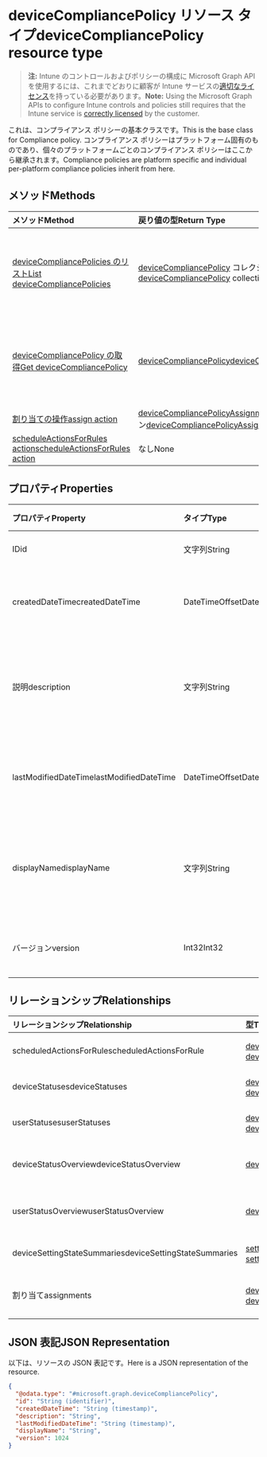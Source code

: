 # <a name="devicecompliancepolicy-resource-type"></a><span data-ttu-id="09e41-101">deviceCompliancePolicy リソース タイプ</span><span class="sxs-lookup"><span data-stu-id="09e41-101">deviceCompliancePolicy resource type</span></span>

> <span data-ttu-id="09e41-102">**注:** Intune のコントロールおよびポリシーの構成に Microsoft Graph API を使用するには、これまでどおりに顧客が Intune サービスの[適切なライセンス](https://go.microsoft.com/fwlink/?linkid=839381)を持っている必要があります。</span><span class="sxs-lookup"><span data-stu-id="09e41-102">**Note:** Using the Microsoft Graph APIs to configure Intune controls and policies still requires that the Intune service is [correctly licensed](https://go.microsoft.com/fwlink/?linkid=839381) by the customer.</span></span>

<span data-ttu-id="09e41-103">これは、コンプライアンス ポリシーの基本クラスです。</span><span class="sxs-lookup"><span data-stu-id="09e41-103">This is the base class for Compliance policy.</span></span> <span data-ttu-id="09e41-104">コンプライアンス ポリシーはプラットフォーム固有のものであり、個々のプラットフォームごとのコンプライアンス ポリシーはここから継承されます。</span><span class="sxs-lookup"><span data-stu-id="09e41-104">Compliance policies are platform specific and individual per-platform compliance policies inherit from here.</span></span> 
## <a name="methods"></a><span data-ttu-id="09e41-105">メソッド</span><span class="sxs-lookup"><span data-stu-id="09e41-105">Methods</span></span>
|<span data-ttu-id="09e41-106">メソッド</span><span class="sxs-lookup"><span data-stu-id="09e41-106">Method</span></span>|<span data-ttu-id="09e41-107">戻り値の型</span><span class="sxs-lookup"><span data-stu-id="09e41-107">Return Type</span></span>|<span data-ttu-id="09e41-108">説明</span><span class="sxs-lookup"><span data-stu-id="09e41-108">Description</span></span>|
|:---|:---|:---|
|[<span data-ttu-id="09e41-109">deviceCompliancePolicies のリスト</span><span class="sxs-lookup"><span data-stu-id="09e41-109">List deviceCompliancePolicies</span></span>](../api/intune_deviceconfig_devicecompliancepolicy_list.md)|<span data-ttu-id="09e41-110">[deviceCompliancePolicy](../resources/intune_deviceconfig_devicecompliancepolicy.md) コレクション</span><span class="sxs-lookup"><span data-stu-id="09e41-110">[deviceCompliancePolicy](../resources/intune_deviceconfig_devicecompliancepolicy.md) collection</span></span>|<span data-ttu-id="09e41-111">[deviceCompliancePolicy](../resources/intune_deviceconfig_devicecompliancepolicy.md) オブジェクトのプロパティとリレーションシップをリストします。</span><span class="sxs-lookup"><span data-stu-id="09e41-111">List properties and relationships of the [deviceCompliancePolicy](../resources/intune_deviceconfig_devicecompliancepolicy.md) objects.</span></span>|
|[<span data-ttu-id="09e41-112">deviceCompliancePolicy の取得</span><span class="sxs-lookup"><span data-stu-id="09e41-112">Get deviceCompliancePolicy</span></span>](../api/intune_deviceconfig_devicecompliancepolicy_get.md)|[<span data-ttu-id="09e41-113">deviceCompliancePolicy</span><span class="sxs-lookup"><span data-stu-id="09e41-113">deviceCompliancePolicy</span></span>](../resources/intune_deviceconfig_devicecompliancepolicy.md)|<span data-ttu-id="09e41-114">[deviceCompliancePolicy](../resources/intune_deviceconfig_devicecompliancepolicy.md) オブジェクトのプロパティとリレーションシップを読み取ります。</span><span class="sxs-lookup"><span data-stu-id="09e41-114">Read properties and relationships of the [deviceCompliancePolicy](../resources/intune_deviceconfig_devicecompliancepolicy.md) object.</span></span>|
|[<span data-ttu-id="09e41-115">割り当ての操作</span><span class="sxs-lookup"><span data-stu-id="09e41-115">assign action</span></span>](../api/intune_deviceconfig_devicecompliancepolicy_assign.md)|<span data-ttu-id="09e41-116">[deviceCompliancePolicyAssignment](../resources/intune_deviceconfig_devicecompliancepolicyassignment.md) コレクション</span><span class="sxs-lookup"><span data-stu-id="09e41-116">[deviceCompliancePolicyAssignment](../resources/intune_deviceconfig_devicecompliancepolicyassignment.md) collection</span></span>|<span data-ttu-id="09e41-117">まだ文書化されていません</span><span class="sxs-lookup"><span data-stu-id="09e41-117">Not yet documented</span></span>|
|[<span data-ttu-id="09e41-118">scheduleActionsForRules action</span><span class="sxs-lookup"><span data-stu-id="09e41-118">scheduleActionsForRules action</span></span>](../api/intune_deviceconfig_devicecompliancepolicy_scheduleactionsforrules.md)|<span data-ttu-id="09e41-119">なし</span><span class="sxs-lookup"><span data-stu-id="09e41-119">None</span></span>|<span data-ttu-id="09e41-120">まだ文書化されていません</span><span class="sxs-lookup"><span data-stu-id="09e41-120">Not yet documented</span></span>|

## <a name="properties"></a><span data-ttu-id="09e41-121">プロパティ</span><span class="sxs-lookup"><span data-stu-id="09e41-121">Properties</span></span>
|<span data-ttu-id="09e41-122">プロパティ</span><span class="sxs-lookup"><span data-stu-id="09e41-122">Property</span></span>|<span data-ttu-id="09e41-123">タイプ</span><span class="sxs-lookup"><span data-stu-id="09e41-123">Type</span></span>|<span data-ttu-id="09e41-124">説明</span><span class="sxs-lookup"><span data-stu-id="09e41-124">Description</span></span>|
|:---|:---|:---|
|<span data-ttu-id="09e41-125">ID</span><span class="sxs-lookup"><span data-stu-id="09e41-125">id</span></span>|<span data-ttu-id="09e41-126">文字列</span><span class="sxs-lookup"><span data-stu-id="09e41-126">String</span></span>|<span data-ttu-id="09e41-127">エンティティのキー。</span><span class="sxs-lookup"><span data-stu-id="09e41-127">Key of the entity.</span></span>|
|<span data-ttu-id="09e41-128">createdDateTime</span><span class="sxs-lookup"><span data-stu-id="09e41-128">createdDateTime</span></span>|<span data-ttu-id="09e41-129">DateTimeOffset</span><span class="sxs-lookup"><span data-stu-id="09e41-129">DateTimeOffset</span></span>|<span data-ttu-id="09e41-130">オブジェクトが作成された DateTime。</span><span class="sxs-lookup"><span data-stu-id="09e41-130">DateTime the object was created.</span></span>|
|<span data-ttu-id="09e41-131">説明</span><span class="sxs-lookup"><span data-stu-id="09e41-131">description</span></span>|<span data-ttu-id="09e41-132">文字列</span><span class="sxs-lookup"><span data-stu-id="09e41-132">String</span></span>|<span data-ttu-id="09e41-133">デバイス構成について管理者が提供した説明です。</span><span class="sxs-lookup"><span data-stu-id="09e41-133">Admin provided description of the Device Configuration.</span></span>|
|<span data-ttu-id="09e41-134">lastModifiedDateTime</span><span class="sxs-lookup"><span data-stu-id="09e41-134">lastModifiedDateTime</span></span>|<span data-ttu-id="09e41-135">DateTimeOffset</span><span class="sxs-lookup"><span data-stu-id="09e41-135">DateTimeOffset</span></span>|<span data-ttu-id="09e41-136">オブジェクトが最後に変更された DateTime。</span><span class="sxs-lookup"><span data-stu-id="09e41-136">DateTime the object was last modified.</span></span>|
|<span data-ttu-id="09e41-137">displayName</span><span class="sxs-lookup"><span data-stu-id="09e41-137">displayName</span></span>|<span data-ttu-id="09e41-138">文字列</span><span class="sxs-lookup"><span data-stu-id="09e41-138">String</span></span>|<span data-ttu-id="09e41-139">デバイス構成について管理者が指定した名前です。</span><span class="sxs-lookup"><span data-stu-id="09e41-139">Admin provided name of the device configuration.</span></span>|
|<span data-ttu-id="09e41-140">バージョン</span><span class="sxs-lookup"><span data-stu-id="09e41-140">version</span></span>|<span data-ttu-id="09e41-141">Int32</span><span class="sxs-lookup"><span data-stu-id="09e41-141">Int32</span></span>|<span data-ttu-id="09e41-142">デバイス構成のバージョン。</span><span class="sxs-lookup"><span data-stu-id="09e41-142">Version of the device configuration.</span></span>|

## <a name="relationships"></a><span data-ttu-id="09e41-143">リレーションシップ</span><span class="sxs-lookup"><span data-stu-id="09e41-143">Relationships</span></span>
|<span data-ttu-id="09e41-144">リレーションシップ</span><span class="sxs-lookup"><span data-stu-id="09e41-144">Relationship</span></span>|<span data-ttu-id="09e41-145">型</span><span class="sxs-lookup"><span data-stu-id="09e41-145">Type</span></span>|<span data-ttu-id="09e41-146">説明</span><span class="sxs-lookup"><span data-stu-id="09e41-146">Description</span></span>|
|:---|:---|:---|
|<span data-ttu-id="09e41-147">scheduledActionsForRule</span><span class="sxs-lookup"><span data-stu-id="09e41-147">scheduledActionsForRule</span></span>|<span data-ttu-id="09e41-148">[deviceComplianceScheduledActionForRule](../resources/intune_deviceconfig_devicecompliancescheduledactionforrule.md) コレクション</span><span class="sxs-lookup"><span data-stu-id="09e41-148">[deviceComplianceScheduledActionForRule](../resources/intune_deviceconfig_devicecompliancescheduledactionforrule.md) collection</span></span>|<span data-ttu-id="09e41-149">このルールのスケジュール済みのアクションのリスト</span><span class="sxs-lookup"><span data-stu-id="09e41-149">The list of scheduled action for this rule</span></span>|
|<span data-ttu-id="09e41-150">deviceStatuses</span><span class="sxs-lookup"><span data-stu-id="09e41-150">deviceStatuses</span></span>|<span data-ttu-id="09e41-151">[deviceComplianceDeviceStatus](../resources/intune_deviceconfig_devicecompliancedevicestatus.md) コレクション</span><span class="sxs-lookup"><span data-stu-id="09e41-151">[deviceComplianceDeviceStatus](../resources/intune_deviceconfig_devicecompliancedevicestatus.md) collection</span></span>|<span data-ttu-id="09e41-152">DeviceComplianceDeviceStatus のリスト。</span><span class="sxs-lookup"><span data-stu-id="09e41-152">List of DeviceComplianceDeviceStatus.</span></span>|
|<span data-ttu-id="09e41-153">userStatuses</span><span class="sxs-lookup"><span data-stu-id="09e41-153">userStatuses</span></span>|<span data-ttu-id="09e41-154">[deviceComplianceUserStatus](../resources/intune_deviceconfig_devicecomplianceuserstatus.md) コレクション</span><span class="sxs-lookup"><span data-stu-id="09e41-154">[deviceComplianceUserStatus](../resources/intune_deviceconfig_devicecomplianceuserstatus.md) collection</span></span>|<span data-ttu-id="09e41-155">DeviceComplianceUserStatus のリスト。</span><span class="sxs-lookup"><span data-stu-id="09e41-155">List of DeviceComplianceUserStatus.</span></span>|
|<span data-ttu-id="09e41-156">deviceStatusOverview</span><span class="sxs-lookup"><span data-stu-id="09e41-156">deviceStatusOverview</span></span>|[<span data-ttu-id="09e41-157">deviceComplianceDeviceOverview</span><span class="sxs-lookup"><span data-stu-id="09e41-157">deviceComplianceDeviceOverview</span></span>](../resources/intune_deviceconfig_devicecompliancedeviceoverview.md)|<span data-ttu-id="09e41-158">デバイス コンプライアンスとデバイス状態の概要</span><span class="sxs-lookup"><span data-stu-id="09e41-158">Device compliance devices status overview</span></span>|
|<span data-ttu-id="09e41-159">userStatusOverview</span><span class="sxs-lookup"><span data-stu-id="09e41-159">userStatusOverview</span></span>|[<span data-ttu-id="09e41-160">deviceComplianceUserOverview</span><span class="sxs-lookup"><span data-stu-id="09e41-160">deviceComplianceUserOverview</span></span>](../resources/intune_deviceconfig_devicecomplianceuseroverview.md)|<span data-ttu-id="09e41-161">デバイス コンプライアンスとユーザー状態の概要</span><span class="sxs-lookup"><span data-stu-id="09e41-161">Device compliance users status overview</span></span>|
|<span data-ttu-id="09e41-162">deviceSettingStateSummaries</span><span class="sxs-lookup"><span data-stu-id="09e41-162">deviceSettingStateSummaries</span></span>|<span data-ttu-id="09e41-163">[settingStateDeviceSummary](../resources/intune_deviceconfig_settingstatedevicesummary.md) コレクション</span><span class="sxs-lookup"><span data-stu-id="09e41-163">[settingStateDeviceSummary](../resources/intune_deviceconfig_settingstatedevicesummary.md) collection</span></span>|<span data-ttu-id="09e41-164">コンプライアンス設定状態のデバイスの要約</span><span class="sxs-lookup"><span data-stu-id="09e41-164">Compliance Setting State Device Summary</span></span>|
|<span data-ttu-id="09e41-165">割り当て</span><span class="sxs-lookup"><span data-stu-id="09e41-165">assignments</span></span>|<span data-ttu-id="09e41-166">[deviceCompliancePolicyAssignment](../resources/intune_deviceconfig_devicecompliancepolicyassignment.md) コレクション</span><span class="sxs-lookup"><span data-stu-id="09e41-166">[deviceCompliancePolicyAssignment](../resources/intune_deviceconfig_devicecompliancepolicyassignment.md) collection</span></span>|<span data-ttu-id="09e41-167">このコンプライアンス ポリシーの割り当てのコレクション。</span><span class="sxs-lookup"><span data-stu-id="09e41-167">The collection of assignments for this compliance policy.</span></span>|

## <a name="json-representation"></a><span data-ttu-id="09e41-168">JSON 表記</span><span class="sxs-lookup"><span data-stu-id="09e41-168">JSON Representation</span></span>
<span data-ttu-id="09e41-169">以下は、リソースの JSON 表記です。</span><span class="sxs-lookup"><span data-stu-id="09e41-169">Here is a JSON representation of the resource.</span></span>
<!--{
  "blockType": "resource",
  "baseType": "microsoft.graph.entity",
  "keyProperty": "id",
  "@odata.type": "microsoft.graph.deviceCompliancePolicy"
}-->
``` json
{
  "@odata.type": "#microsoft.graph.deviceCompliancePolicy",
  "id": "String (identifier)",
  "createdDateTime": "String (timestamp)",
  "description": "String",
  "lastModifiedDateTime": "String (timestamp)",
  "displayName": "String",
  "version": 1024
}
```








